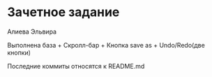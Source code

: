# Зачетное задание

Алиева Эльвира

Выполнена база + Скролл-бар + Кнопка save as + Undo/Redo(две кнопки)

Последние коммиты относятся к README.md
